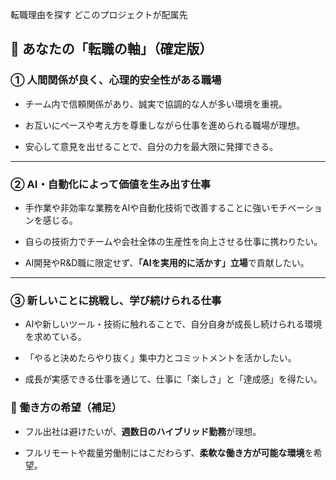 転職理由を探す
どこのプロジェクトが配属先

## 🎯 あなたの「転職の軸」（確定版）

### ① 人間関係が良く、心理的安全性がある職場

- チーム内で信頼関係があり、誠実で協調的な人が多い環境を重視。
    
- お互いにペースや考え方を尊重しながら仕事を進められる職場が理想。
    
- 安心して意見を出せることで、自分の力を最大限に発揮できる。
    

---

### ② AI・自動化によって価値を生み出す仕事

- 手作業や非効率な業務をAIや自動化技術で改善することに強いモチベーションを感じる。
    
- 自らの技術力でチームや会社全体の生産性を向上させる仕事に携わりたい。
    
- AI開発やR&D職に限定せず、**「AIを実用的に活かす」立場**で貢献したい。
    

---

### ③ 新しいことに挑戦し、学び続けられる仕事

- AIや新しいツール・技術に触れることで、自分自身が成長し続けられる環境を求めている。
    
- 「やると決めたらやり抜く」集中力とコミットメントを活かしたい。
    
- 成長が実感できる仕事を通じて、仕事に「楽しさ」と「達成感」を得たい。

### 🏡 働き方の希望（補足）

- フル出社は避けたいが、**週数日のハイブリッド勤務**が理想。
    
- フルリモートや裁量労働制にはこだわらず、**柔軟な働き方が可能な環境**を希望。